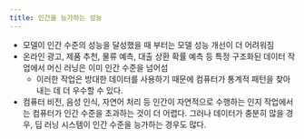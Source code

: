 ```yaml
---
title: 인간을 능가하는 성능
---
```

- 모델이 인간 수준의 성능을 달성했을 때 부터는 모델 성능 개선이 더 어려워짐
- 온라인 광고, 제품 추천, 물류 예측, 대출 상환 확률 예측 등 특정 구조화된 데이터 작업에서 머신 러닝은 이미 인간 수준을 넘어섬
    - 이러한 작업은 방대한 데이터를 사용하기 때문에 컴퓨터가 통계적 패턴을 찾아내는 데 더 우수할 수 있다.
- 컴퓨터 비전, 음성 인식, 자연어 처리 등 인간이 자연적으로 수행하는 인지 작업에서는 컴퓨터가 인간 수준을 초과하는 것이 더 어렵다. 그러나 데이터가 충분히 많을 경우, 딥 러닝 시스템이 인간 수준을 능가하는 경우도 많다.